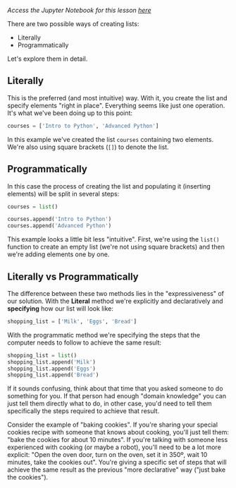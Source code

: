 <i>Access the Jupyter Notebook for this lesson [here](https://github.com/rmotr-curriculum/base-python-curriculum/blob/master/unit-7-collections-part-1/lesson-3-creating-lists/Creating%20Lists.ipynb)</i>

There are two possible ways of creating lists:

* Literally
* Programmatically

Let's explore them in detail.

## Literally

This is the preferred (and most intuitive) way. With it, you create the list and specify elements "right in place". Everything seems like just one operation. It's what we've been doing up to this point:

```python
courses = ['Intro to Python', 'Advanced Python']
```

In this example we've created the list `courses` containing two elements. We're also using square brackets (`[]`) to denote the list.


## Programmatically

In this case the process of creating the list and populating it (inserting elements) will be split in several steps:

```python
courses = list()

courses.append('Intro to Python')
courses.append('Advanced Python')
```

This example looks a little bit less "intuitive". First, we're using the `list()` function to create an empty list (we're not using square brackets) and then we're adding elements one by one.

## Literally vs Programmatically

The difference between these two methods lies in the "expressiveness" of our solution. With the **Literal** method we're explicitly and declaratively and **specifying** how our list will look like:

```python
shopping_list = ['Milk', 'Eggs', 'Bread']
```

With the programmatic method we're specifying the steps that the computer needs to follow to achieve the same result:

```python
shopping_list = list()
shopping_list.append('Milk')
shopping_list.append('Eggs')
shopping_list.append('Bread')
```

If it sounds confusing, think about that time that you asked someone to do something for you. If that person had enough "domain knowledge" you can just tell them directly what to do, in other case, you'd need to tell them specifically the steps required to achieve that result.

Consider the example of "baking cookies". If you're sharing your special cookies recipe with someone that knows about cooking, you'll just tell them: "bake the cookies for about 10 minutes". If you're talking with someone less experienced with cooking (or maybe a robot), you'll need to be a lot more explicit: "Open the oven door, turn on the oven, set it in 350º, wait 10 minutes, take the cookies out". You're giving a specific set of steps that will achieve the same result as the previous "more declarative" way ("just bake the cookies").


